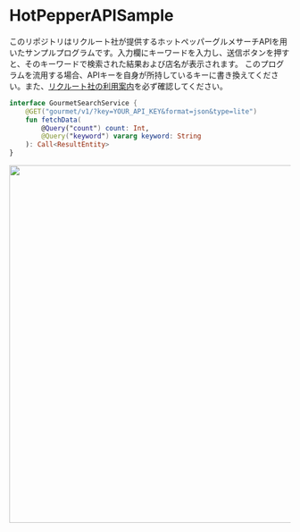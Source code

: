 # HotPepperAPISample

このリポジトリはリクルート社が提供するホットペッパーグルメサーチAPIを用いたサンプルプログラムです。入力欄にキーワードを入力し、送信ボタンを押すと、そのキーワードで検索された結果および店名が表示されます。
このプログラムを流用する場合、APIキーを自身が所持しているキーに書き換えてください。また、[リクルート社の利用案内](https://webservice.recruit.co.jp/doc/hotpepper/guideline.html)を必ず確認してください。

```kotlin
interface GourmetSearchService {
    @GET("gourmet/v1/?key=YOUR_API_KEY&format=json&type=lite")
    fun fetchData(
        @Query("count") count: Int,
        @Query("keyword") vararg keyword: String
    ): Call<ResultEntity>
}
```

<img src="https://user-images.githubusercontent.com/51881691/120942905-cb84c600-c766-11eb-8db6-1f9a840a3168.png" width="640">
